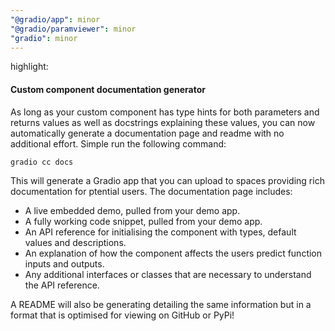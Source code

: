 ```yaml
---
"@gradio/app": minor
"@gradio/paramviewer": minor
"gradio": minor
---
```


highlight: 

#### Custom component documentation generator

As long as your custom component has type hints for both parameters and returns values as well as docstrings explaining these values, you can now automatically generate a documentation page and readme with no additional effort. Simple run the following command:

```sh
gradio cc docs
```

This will generate a Gradio app that you can upload to spaces providing rich documentation for ptential users. The documentation page includes:

- A live embedded demo, pulled from your demo app.
- A fully working code snippet, pulled from your demo app.
- An API reference for initialising the component with types, default values and descriptions.
- An explanation of how the component affects the users predict function inputs and outputs.
- Any additional interfaces or classes that are necessary to understand the API reference.

A README will also be generating detailing the same information but in a format that is optimised for viewing on GitHub or PyPi!
